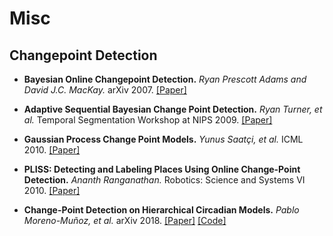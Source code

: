 # Misc

## Changepoint Detection

- **Bayesian Online Changepoint Detection.** *Ryan Prescott Adams and David J.C. MacKay.* arXiv 2007. [[Paper]](https://arxiv.org/pdf/0710.3742.pdf)

- **Adaptive Sequential Bayesian Change Point Detection.** *Ryan Turner, et al.* Temporal Segmentation Workshop at NIPS 2009. [[Paper]](http://mlg.eng.cam.ac.uk/pub/pdf/TurSaaRas09.pdf)

- **Gaussian Process Change Point Models.** *Yunus Saatçi, et al.* ICML 2010. [[Paper]](http://mlg.eng.cam.ac.uk/pub/pdf/SaaTurRas10.pdf)

- **PLISS: Detecting and Labeling Places Using Online Change-Point Detection.** *Ananth Ranganathan.* Robotics: Science and Systems VI 2010. [[Paper]](http://www.roboticsproceedings.org/rss06/p24.pdf)

- **Change-Point Detection on Hierarchical Circadian Models.** *Pablo Moreno-Muñoz, et al.* arXiv 2018. [[Paper]](https://arxiv.org/pdf/1809.04197.pdf) [[Code]](https://github.com/pmorenoz/HierCPD)